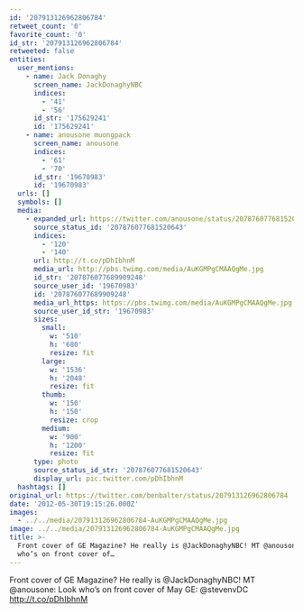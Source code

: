 ```yaml
---
id: '207913126962806784'
retweet_count: '0'
favorite_count: '0'
id_str: '207913126962806784'
retweeted: false
entities:
  user_mentions:
    - name: Jack Donaghy
      screen_name: JackDonaghyNBC
      indices:
        - '41'
        - '56'
      id_str: '175629241'
      id: '175629241'
    - name: anousone muongpack
      screen_name: anousone
      indices:
        - '61'
        - '70'
      id_str: '19670983'
      id: '19670983'
  urls: []
  symbols: []
  media:
    - expanded_url: https://twitter.com/anousone/status/207876077681520643/photo/1
      source_status_id: '207876077681520643'
      indices:
        - '120'
        - '140'
      url: http://t.co/pDhIbhnM
      media_url: http://pbs.twimg.com/media/AuKGMPgCMAAQgMe.jpg
      id_str: '207876077689909248'
      source_user_id: '19670983'
      id: '207876077689909248'
      media_url_https: https://pbs.twimg.com/media/AuKGMPgCMAAQgMe.jpg
      source_user_id_str: '19670983'
      sizes:
        small:
          w: '510'
          h: '680'
          resize: fit
        large:
          w: '1536'
          h: '2048'
          resize: fit
        thumb:
          w: '150'
          h: '150'
          resize: crop
        medium:
          w: '900'
          h: '1200'
          resize: fit
      type: photo
      source_status_id_str: '207876077681520643'
      display_url: pic.twitter.com/pDhIbhnM
  hashtags: []
original_url: https://twitter.com/benbalter/status/207913126962806784
date: '2012-05-30T19:15:26.000Z'
images:
  - ../../media/207913126962806784-AuKGMPgCMAAQgMe.jpg
image: ../../media/207913126962806784-AuKGMPgCMAAQgMe.jpg
title: >-
  Front cover of GE Magazine? He really is @JackDonaghyNBC! MT @anousone: Look
  who’s on front cover of…
---
```


Front cover of GE Magazine? He really is @JackDonaghyNBC! MT @anousone: Look who’s on front cover of May GE: @stevenvDC http://t.co/pDhIbhnM